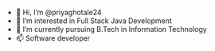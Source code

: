 - 👋 Hi, I’m @priyaghotale24
- 👀 I’m interested in Full Stack Java Development
- 🌱 I’m currently pursuing B.Tech in Information Technology
- 📫 Software developer

<!---
priyaghotale24/priyaghotale24 is a ✨ special ✨ repository because its `README.md` (this file) appears on your GitHub profile.
You can click the Preview link to take a look at your changes.
--->
